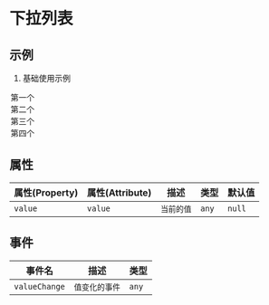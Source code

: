 # 下拉列表


## 示例

1. 基础使用示例
<dsb5-webcomponent-show>
    <dsb5-select>
          <option  value="1">第一个</option>
          <option value="2">第二个</option>
          <option selected value="3">第三个</option>
          <option value="4">第四个</option>
    </dsb5-select>
</dsb5-webcomponent-show>


## 属性
|属性(Property)|属性(Attribute)|   描述   |类型 |默认值|
|--------------|---------------|----------|-----|------|
|   `value`    |    `value`    |`当前的值`|`any`|`null`|


## 事件
|   事件名    |     描述     |类型 |
|-------------|--------------|-----|
|`valueChange`|`值变化的事件`|`any`|
